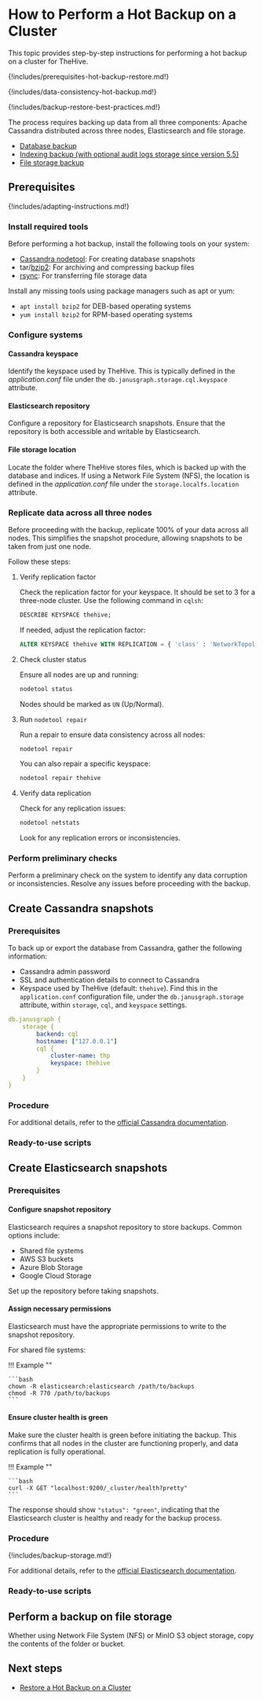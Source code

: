 # How to Perform a Hot Backup on a Cluster

This topic provides step-by-step instructions for performing a hot backup on a cluster for TheHive.

{!includes/prerequisites-hot-backup-restore.md!}

{!includes/data-consistency-hot-backup.md!}

{!includes/backup-restore-best-practices.md!}

The process requires backing up data from all three components: Apache Cassandra distributed across three nodes, Elasticsearch and file storage.

* [Database backup](#create-cassandra-snapshots)
* [Indexing backup (with optional audit logs storage since version 5.5)](#create-elasticsearch-snapshots)
* [File storage backup](#perform-a-backup-on-file-storage)

## Prerequisites

{!includes/adapting-instructions.md!}

### Install required tools

Before performing a hot backup, install the following tools on your system:

* [Cassandra nodetool](https://cassandra.apache.org/doc/latest/cassandra/troubleshooting/use_nodetool.html): For creating database snapshots
* tar/[bzip2](https://gitlab.com/bzip2/bzip2/): For archiving and compressing backup files
* [rsync](https://github.com/RsyncProject/rsync): For transferring file storage data

Install any missing tools using package managers such as apt or yum:

* `apt install bzip2` for DEB-based operating systems
* `yum install bzip2` for RPM-based operating systems

### Configure systems

#### Cassandra keyspace

Identify the keyspace used by TheHive. This is typically defined in the *application.conf* file under the `db.janusgraph.storage.cql.keyspace` attribute.

#### Elasticsearch repository

Configure a repository for Elasticsearch snapshots. Ensure that the repository is both accessible and writable by Elasticsearch.

#### File storage location

Locate the folder where TheHive stores files, which is backed up with the database and indices. If using a Network File System (NFS), the location is defined in the *application.conf* file under the `storage.localfs.location` attribute.

<!-- + add MinIO option -->

### Replicate data across all three nodes

Before proceeding with the backup, replicate 100% of your data across all nodes. This simplifies the snapshot procedure, allowing snapshots to be taken from just one node.

Follow these steps:

1. Verify replication factor

    Check the replication factor for your keyspace. It should be set to 3 for a three-node cluster. Use the following command in `cqlsh`:

    ```sql
    DESCRIBE KEYSPACE thehive;
    ```

    If needed, adjust the replication factor:

    ```sql
    ALTER KEYSPACE thehive WITH REPLICATION = { 'class' : 'NetworkTopologyStrategy', 'datacenter1' : 3 };
    ```

2. Check cluster status

    Ensure all nodes are up and running:

    ```bash
    nodetool status
    ```

    Nodes should be marked as `UN` (Up/Normal).

3. Run `nodetool repair`

    Run a repair to ensure data consistency across all nodes:

    ```bash
    nodetool repair
    ```

    You can also repair a specific keyspace:

    ```bash
    nodetool repair thehive
    ```

4. Verify data replication

    Check for any replication issues:

    ```bash
    nodetool netstats
    ```

    Look for any replication errors or inconsistencies.

### Perform preliminary checks

Perform a preliminary check on the system to identify any data corruption or inconsistencies. Resolve any issues before proceeding with the backup.

## Create Cassandra snapshots

### Prerequisites

To back up or export the database from Cassandra, gather the following information:

* Cassandra admin password
* SSL and authentication details to connect to Cassandra
* Keyspace used by TheHive (default: `thehive`). Find this in the `application.conf` configuration file, under the `db.janusgraph.storage` attribute, within `storage`, `cql`, and `keyspace` settings.

```yaml 
db.janusgraph {
    storage {
        backend: cql
        hostname: ["127.0.0.1"]
        cql {
            cluster-name: thp
            keyspace: thehive
        }
    }
}
```

<!-- + write option when using Elasticsearch for audit log storage -->

### Procedure

<!-- to complete -->

For additional details, refer to the [official Cassandra documentation](https://cassandra.apache.org/doc/stable/cassandra/operating/backups.html).

### Ready-to-use scripts

<!-- to complete -->

## Create Elasticsearch snapshots

### Prerequisites

#### Configure snapshot repository

Elasticsearch requires a snapshot repository to store backups. Common options include:

* Shared file systems
* AWS S3 buckets
* Azure Blob Storage
* Google Cloud Storage

Set up the repository before taking snapshots.

#### Assign necessary permissions

Elasticsearch must have the appropriate permissions to write to the snapshot repository.

For shared file systems:

!!! Example ""

    ```bash
    chown -R elasticsearch:elasticsearch /path/to/backups
    chmod -R 770 /path/to/backups
    ```

#### Ensure cluster health is green

Make sure the cluster health is green before initiating the backup. This confirms that all nodes in the cluster are functioning properly, and data replication is fully operational.

!!! Example ""

    ```bash
    curl -X GET "localhost:9200/_cluster/health?pretty"
    ```
The response should show `"status": "green"`, indicating that the Elasticsearch cluster is healthy and ready for the backup process.

### Procedure

{!includes/backup-storage.md!}

<!-- to complete -->

<!-- + write option when using Elasticsearch for audit log storage -->

For additional details, refer to the [official Elasticsearch documentation](https://www.elastic.co/guide/en/elasticsearch/reference/current/snapshot-restore.html).

### Ready-to-use scripts

<!-- to complete -->

## Perform a backup on file storage

Whether using Network File System (NFS) or MinIO S3 object storage, copy the contents of the folder or bucket.

<h2>Next steps</h2>

* [Restore a Hot Backup on a Cluster](../../restore/hot-restore/restore-hot-backup-cluster.md)
